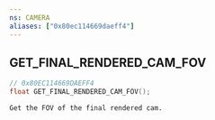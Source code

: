 ```yaml
---
ns: CAMERA
aliases: ["0x80ec114669daeff4"]
---
```

## GET_FINAL_RENDERED_CAM_FOV

```c
// 0x80EC114669DAEFF4
float GET_FINAL_RENDERED_CAM_FOV();
```

```
Get the FOV of the final rendered cam.
```
